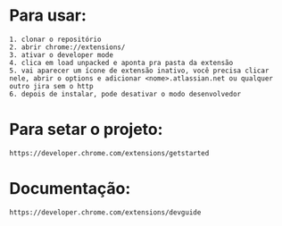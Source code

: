 # Para usar:
    1. clonar o repositório
    2. abrir chrome://extensions/
    3. ativar o developer mode
    4. clica em load unpacked e aponta pra pasta da extensão
    5. vai aparecer um ícone de extensão inativo, você precisa clicar nele, abrir o options e adicionar <nome>.atlassian.net ou qualquer outro jira sem o http
    6. depois de instalar, pode desativar o modo desenvolvedor

# Para setar o projeto:
    https://developer.chrome.com/extensions/getstarted

# Documentação:
    https://developer.chrome.com/extensions/devguide
